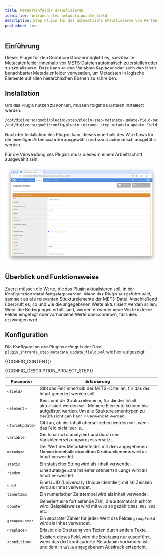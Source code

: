 ```yaml
---
title: Metadatenfelder aktualisieren
identifier: intranda_step_metadata_update_field
description: Step Plugin für das automatische Aktualisieren von Werten innerhalb von METS-Dateien
published: true
---
```


## Einführung
Dieses Plugin für den Goobi workflow ermöglicht es, spezifische Metadatenfelder innerhalb von METS-Dateien automatisch zu erstellen oder zu aktualisieren. Dazu kann es den Variablen Replacer oder auch den Inhalt benachbarter Metadatenfelder verwenden, um Metadaten in logische Elemente auf allen hierarchischen Ebenen zu schreiben.

## Installation
Um das Plugin nutzen zu können, müssen folgende Dateien installiert werden:

```bash
/opt/digiverso/goobi/plugins/step/plugin-step-metadata-update-field-base.jar
/opt/digiverso/goobi/config/plugin_intranda_step_metadata_update_field.xml
```

Nach der Installation des Plugins kann dieses innerhalb des Workflows für die jeweiligen Arbeitsschritte ausgewählt und somit automatisch ausgeführt werden. 

Für die Verwendung des Plugins muss dieses in einem Arbeitsschritt ausgewählt sein:

![Konfiguration des Arbeitsschritts für die Nutzung des Plugins](screen1_de.png)


## Überblick und Funktionsweise
Zuerst müssen die Werte, die das Plugin aktualisieren soll, in der Konfigurationsdatei festgelegt werden. Wenn das Plugin ausgeführt wird, sammelt es alle relevanten Strukturelemente der METS-Datei. Anschließend überprüft es, ob und wie die angegebenen Werte aktualisiert werden sollen. Wenn die Bedingungen erfüllt sind, werden entweder neue Werte in leere Felder eingefügt oder vorhandene Werte überschrieben, falls dies erzwungen wird.

## Konfiguration
Die Konfiguration des Plugins erfolgt in der Datei `plugin_intranda_step_metadata_update_field.xml` wie hier aufgezeigt:

{{CONFIG_CONTENT}}

{{CONFIG_DESCRIPTION_PROJECT_STEP}}

Parameter               | Erläuterung
------------------------|------------------------------------
`<field>`      | Gibt das Feld innerhalb der METS-Datei an, für das der Inhalt generiert werden soll. |
`<element>`    | Bestimmt die Strukturelemente, für die der Inhalt aktualisiert werden soll. Mehrere Elemente können hier aufgelistet werden. Um alle Strukturelementtypen zu berücksichtigen kann `*` verwendet werden. |
`<forceUpdate>`| Gibt an, ob der Inhalt überschrieben werden soll, wenn das Feld nicht leer ist. |
`variable`     | Der Inhalt wird analysiert und durch den Variablenersetzungsprozess ersetzt. |
`metadata`     | Der Wert des Metadatenfeldes mit dem angegebenen Namen innerhalb desselben Strukturelements wird als Inhalt verwendet. |
`static`       | Ein statischer String wird als Inhalt verwendet. |
`random`       | Eine zufällige Zahl mit einer definierten Länge wird als Inhalt verwendet. |
`uuid`         | Eine UUID (Universally Unique Identifier) mit 36 Zeichen wird als Inhalt verwendet. |
`timestamp`    | Ein numerischer Zeitstempel wird als Inhalt verwendet. |
`counter`      | Generiert eine fortlaufende Zahl, die automatisch erhöht wird. Beispielsweise wird mit `%03d` so gezählt: `001`, `002`, `003` etc. |
`groupcounter` | Ein separater Zähler für jeden Wert des Feldes `groupField` wird als Inhalt verwendet. |
`<replace>`    | Erlaubt die Ersetzung von Texten durch andere Texte. |
`<condition>`  | Existiert dieses Feld, wird die Ersetzung nur ausgeführt, wenn das dort konfigurierte Metadatum vorhanden ist und dem in `value` angegebenem Ausdruck entspricht. |
